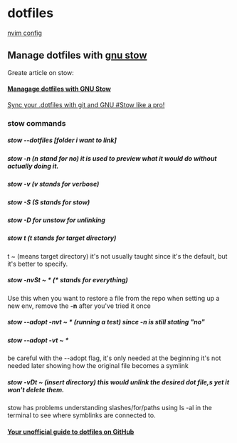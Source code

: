 # dotfiles

[nvim config](https://github.com/Mahadi-Ahmed/nvim)

## Manage dotfiles with [gnu stow](https://www.gnu.org/software/stow/)

Greate article on stow:
#### [Managage dotfiles with GNU Stow](https://dr563105.github.io/blog/manage-dotfiles-with-gnu-stow/)

[Sync your .dotfiles with git and GNU #Stow like a pro!](https://www.youtube.com/watch?v=CFzEuBGPPPg)

### stow commands

##### stow --dotfiles [folder i want to link]

##### stow -n (n stand for no) it is used to preview what it would do without actually doing it.

##### stow -v (v stands for verbose)

##### stow -S (S stands for stow)

##### stow -D for unstow for unlinking

##### stow t (t stands for target directory)
t ~ (means target directory) it's not usually taught since it's the default, but it's better to specify.

##### stow -nvSt ~ * (* stands for everything)
Use this when you want to restore a file from the repo when setting up a new env, remove the **-n** after you've tried it once 

##### stow --adopt -nvt ~ * (running a test) since -n is still stating "no"

##### stow --adopt -vt ~ *
be careful with the --adopt flag, it's only needed at the beginning it's not needed later
showing how the original file becomes a symlink

##### stow -vDt ~ (insert directory) this would unlink the desired dot file,s yet it won't delete them.

stow has problems understanding slashes/for/paths
using ls -al in the terminal to see where symblinks are connected to.

#### [Your unofficial guide to dotfiles on GitHub](https://dotfiles.github.io)
